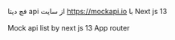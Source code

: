 فچ دیتا api از سایت https://mockapi.io
با Next js 13 
<br><br/>
Mock api list by next js 13
App router
